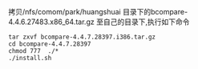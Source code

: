 拷贝/nfs/comom/park/huangshuai 目录下的bcompare-4.4.6.27483.x86_64.tar.gz 至自己的目录下,执行如下命令

~~~
tar zxvf bcompare-4.4.7.28397.i386.tar.gz
cd bcompare-4.4.7.28397
chmod 777  ./*
./install.sh
~~~